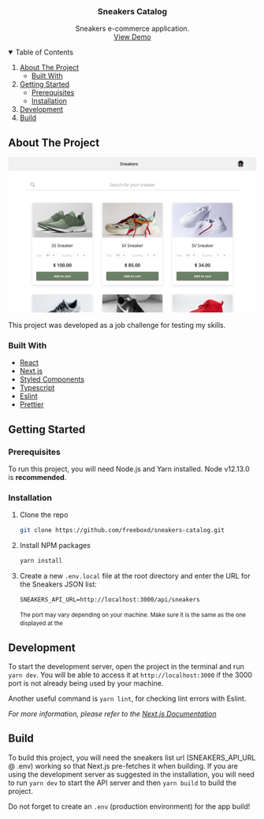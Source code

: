 
<!-- PROJECT LOGO -->
<br />
<p align="center">
  <h3 align="center">Sneakers Catalog</h3>
  <p align="center">
    Sneakers e-commerce application.</a>
    <br />
    <a href="https://trustly-frontend-challenge.vercel.app/">View Demo</a>
  </p>
</p>



<!-- TABLE OF CONTENTS -->
<details open="open">
  <summary>Table of Contents</summary>
  <ol>
    <li>
      <a href="#about-the-project">About The Project</a>
      <ul>
        <li><a href="#built-with">Built With</a></li>
      </ul>
    </li>
    <li>
      <a href="#getting-started">Getting Started</a>
      <ul>
        <li><a href="#prerequisites">Prerequisites</a></li>
        <li><a href="#installation">Installation</a></li>
      </ul>
    </li>
    <li><a href="#development">Development</a></li>
    <li><a href="#build">Build</a></li>
  </ol>
</details>



<!-- ABOUT THE PROJECT -->
## About The Project

![Trustly App Name Screen Shot][product-screenshot]

This project was developed as a job challenge for testing my skills.

### Built With

* [React](https://reactjs.org/)
* [Next.js](https://nextjs.org/)
* [Styled Components](https://styled-components.com/)
* [Typescript](https://www.typescriptlang.org/)
* [Eslint](https://eslint.org/)
* [Prettier](https://prettier.io/)



<!-- GETTING STARTED -->
## Getting Started

### Prerequisites

To run this project, you will need Node.js and Yarn installed. Node v12.13.0 is <strong>recommended</strong>.

### Installation

1. Clone the repo
   ```sh
   git clone https://github.com/freeboxd/sneakers-catalog.git
   ```
3. Install NPM packages
   ```sh
   yarn install
   ```
4. Create a new `.env.local` file at the root directory and enter the URL for the Sneakers JSON list:
   ```
   SNEAKERS_API_URL=http://localhost:3000/api/sneakers
   ```
   <small>The port may vary depending on your machine. Make sure it is the same as the one displayed at the </small>



<!-- DEVELOPMENT -->
## Development

To start the development server, open the project in the terminal and run `yarn dev`. You will be able to access it at `http://localhost:3000` if the 3000 port is not already being used by your machine.

Another useful command is `yarn lint`, for checking lint errors with Eslint.

_For more information, please refer to the [Next.js Documentation](https://nextjs.org/docs/)_



<!-- BUILD -->
## Build

To build this project, you will need the sneakers list url (SNEAKERS_API_URL @ .env) working so that Next.js pre-fetches it when building. If you are using the development server as suggested in the installation, you will need to run `yarn dev` to start the API server and then `yarn build` to build the project.

Do not forget to create an `.env` (production environment) for the app build!

[product-screenshot]: images/project-screenshot.png
